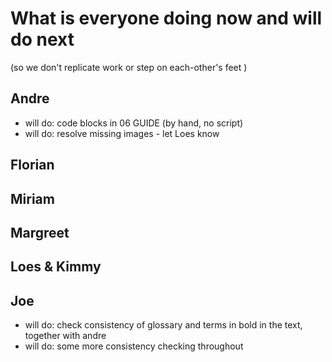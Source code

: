 # What is everyone doing now and will do next
(so we don't replicate work or step on each-other's feet )

## Andre
* will do: code blocks in 06 GUIDE (by hand, no script)
* will do: resolve missing images - let Loes know 

## Florian

## Miriam

## Margreet

## Loes & Kimmy

## Joe
* will do: check consistency of glossary and terms in bold in the text, together with andre
* will do: some more consistency checking throughout
